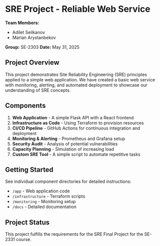# SRE Project - Reliable Web Service

**Team Members:**
- Adilet Seilkanov
- Marlan Arystanbekov

**Group:** SE-2303
**Date:** May 31, 2025

## Project Overview

This project demonstrates Site Reliability Engineering (SRE) principles applied to a simple web application. We have created a basic web service with monitoring, alerting, and automated deployment to showcase our understanding of SRE concepts.

## Components

1. **Web Application** - A simple Flask API with a React frontend
2. **Infrastructure as Code** - Using Terraform to provision resources
3. **CI/CD Pipeline** - GitHub Actions for continuous integration and deployment
4. **Monitoring & Alerting** - Prometheus and Grafana setup
5. **Security Audit** - Analysis of potential vulnerabilities
6. **Capacity Planning** - Simulation of increasing load
7. **Custom SRE Tool** - A simple script to automate repetitive tasks

## Getting Started

See individual component directories for detailed instructions:
- `/app` - Web application code
- `/infrastructure` - Terraform scripts
- `/monitoring` - Monitoring setup
- `/docs` - Detailed documentation

## Project Status

This project fulfills the requirements for the SRE Final Project for the SE-2331 course. 